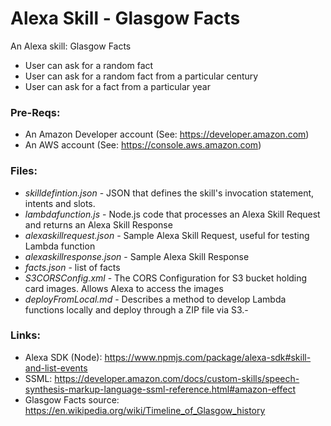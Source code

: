 # Alexa Skill - Glasgow Facts

An Alexa skill: Glasgow Facts

- User can ask for a random fact
- User can ask for a random fact from a particular century
- User can ask for a fact from a particular year

### Pre-Reqs:
- An Amazon Developer account (See: https://developer.amazon.com)
- An AWS account (See: https://console.aws.amazon.com)

### Files:

- _skilldefintion.json_ - JSON that defines the skill's invocation statement, intents and slots. 
- _lambdafunction.js_ - Node.js code that processes an Alexa Skill Request and returns an Alexa Skill Response
- _alexaskillrequest.json_ - Sample Alexa Skill Request, useful for testing Lambda function
- _alexaskillresponse.json_ - Sample Alexa Skill Response
- _facts.json_ - list of facts
- _S3CORSConfig.xml_ - The CORS Configuration for S3 bucket holding card images. Allows Alexa to access the images
- _deployFromLocal.md_ - Describes a method to develop Lambda functions locally and deploy through a ZIP file via S3.-

### Links:
- Alexa SDK (Node): https://www.npmjs.com/package/alexa-sdk#skill-and-list-events 
- SSML: https://developer.amazon.com/docs/custom-skills/speech-synthesis-markup-language-ssml-reference.html#amazon-effect 
- Glasgow Facts source: https://en.wikipedia.org/wiki/Timeline_of_Glasgow_history

